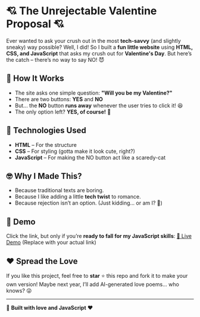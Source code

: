 # 💘 The Unrejectable Valentine Proposal 💘

Ever wanted to ask your crush out in the most **tech-savvy** (and slightly sneaky) way possible? Well, I did! So I built a **fun little website** using **HTML, CSS, and JavaScript** that asks my crush out for **Valentine's Day**. But here’s the catch – there’s no way to say NO! 😈

## 🎯 How It Works
- The site asks one simple question: **"Will you be my Valentine?"**
- There are two buttons: **YES** and **NO**
- But... the **NO** button **runs away** whenever the user tries to click it! 😆
- The only option left? **YES, of course!** 💖

## 🚀 Technologies Used
- **HTML** – For the structure
- **CSS** – For styling (gotta make it look cute, right?)
- **JavaScript** – For making the NO button act like a scaredy-cat

## 🤓 Why I Made This?
- Because traditional texts are boring.
- Because I like adding a little **tech twist** to romance.
- Because rejection isn’t an option. (Just kidding... or am I? 🤔)

## 🎥 Demo
Click the link, but only if you’re **ready to fall for my JavaScript skills**: [🔗 Live Demo](#) (Replace with your actual link)

## ❤️ Spread the Love
If you like this project, feel free to **star** ⭐ this repo and fork it to make your own version! Maybe next year, I’ll add AI-generated love poems... who knows? 😜

---
🚀 **Built with love and JavaScript** ❤️

